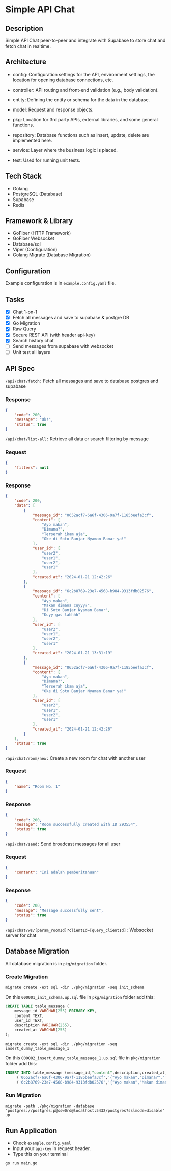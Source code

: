 # Simple API Chat

## Description

Simple API Chat peer-to-peer and integrate with Supabase to store chat and fetch chat in realtime.

## Architecture
* config: Configuration settings for the API, environment settings, the location for opening database connections, etc.

* controller: API routing and front-end validation (e.g., body validation).

* entity: Defining the entity or schema for the data in the database.

* model: Request and response objects.

* pkg: Location for 3rd party APIs, external libraries, and some general functions.

* repository: Database functions such as insert, update, delete are implemented here.

* service: Layer where the business logic is placed.

* test: Used for running unit tests.

## Tech Stack

- Golang 
- PostgreSQL (Database)
- Supabase
- Redis

## Framework & Library

- GoFiber (HTTP Framework)
- GoFiber Websocket
- Database/sql
- Viper (Configuration)
- Golang Migrate (Database Migration)


## Configuration

Example configuration is in `example.config.yaml` file.

## Tasks

- [x] Chat 1-on-1
- [x] Fetch all messages and save to supabase & postgre DB
- [x] Go Migration
- [x] Raw Query
- [x] Secure REST API (with header api-key)
- [x] Search history chat
- [ ] Send messages from supabase with websocket
- [ ] Unit test all layers

## API Spec

`/api/chat/fetch:` Fetch all messages and save to database postgres and supabase
### Response
```json
{
    "code": 200,
    "message": "Ok!",
    "status": true
}
```


`/api/chat/list-all:` Retrieve all data or search filtering by message

### Request
```json
{
    "filters": null
}
```
### Response
```json
{
    "code": 200,
    "data": [
        {
            "message_id": "0652acf7-6a6f-4306-9a7f-1185beefa3cf",
            "content": [
                "Ayo makan",
                "Dimana?",
                "Terserah ikam aja",
                "Oke di Soto Banjar Nyaman Banar ya!"
            ],
            "user_id": [
                "user2",
                "user1",
                "user2",
                "user1"
            ],
            "created_at": "2024-01-21 12:42:26"
        },
        {
            "message_id": "6c2b8769-23e7-4568-b984-9313fdb02576",
            "content": [
                "Ayo makan",
                "Makan dimana cuyyy?",
                "Di Soto Banjar Nyaman Banar",
                "Kuyy gas lahhhh"
            ],
            "user_id": [
                "user2",
                "user1",
                "user2",
                "user1"
            ],
            "created_at": "2024-01-21 13:31:19"
        },
        {
            "message_id": "0652acf7-6a6f-4306-9a7f-1185beefa3cf",
            "content": [
                "Ayo makan",
                "Dimana?",
                "Terserah ikam aja",
                "Oke di Soto Banjar Nyaman Banar ya!"
            ],
            "user_id": [
                "user2",
                "user1",
                "user2",
                "user1"
            ],
            "created_at": "2024-01-21 12:42:26"
        }
    ],
    "status": true
}
```


`/api/chat/room/new:` Create a new room for chat with another user
### Request
```json
{
    "name": "Room No. 1"
}
```
### Response
```json
{
    "code": 200,
    "message": "Room successfully created with ID 293554",
    "status": true
}
```


`/api/chat/send:` Send broadcast messages for all user
### Request
```json
{
    "content": "Ini adalah pemberitahuan"
}
```
### Response
```json
{
    "code": 200,
    "message": "Message successfully sent",
    "status": true
}
```


`/api/chat/ws/[param_roomId]?clientId=[query_clientId]:` Websocket server for chat


## Database Migration

All database migration is in `pkg/migration` folder.

### Create Migration

```shell
migrate create -ext sql -dir ./pkg/migration -seq init_schema
```
On this `000001_init_schema.up.sql` file in `pkg/migration` folder add this:
```sql
CREATE TABLE table_message (
    message_id VARCHAR(255) PRIMARY KEY,
    content TEXT,
    user_id TEXT,
    description VARCHAR(255),
    created_at VARCHAR(255)
);
```

```shell
migrate create -ext sql -dir ./pkg/migration -seq insert_dummy_table_message_1
```
On this `000002_insert_dummy_table_message_1.up.sql` file in `pkg/migration` folder add this:
```sql
INSERT INTO table_message (message_id,"content",description,created_at,user_id) VALUES
	 ('0652acf7-6a6f-4306-9a7f-1185beefa3cf','{"Ayo makan","Dimana?","Terserah ikam aja","Oke di Soto Banjar Nyaman Banar ya!"}','','2024-01-21 12:42:26','{"user2","user1","user2","user1"}'),
	 ('6c2b8769-23e7-4568-b984-9313fdb02576','{"Ayo makan","Makan dimana cuyyy?","Di Soto Banjar Nyaman Banar","Kuyy gas lahhhh"}','','2024-01-21 13:31:19','{"user2","user1","user2","user1"}');
```

### Run Migration

```shell
migrate -path ./pkg/migration -database "postgres://postgres:p@ssw0rd@localhost:5432/postgres?sslmode=disable" up
```

## Run Application

- Check `example.config.yaml`
- Input your `api-key` in request header.
- Type this on your terminal
```bash
go run main.go
```



